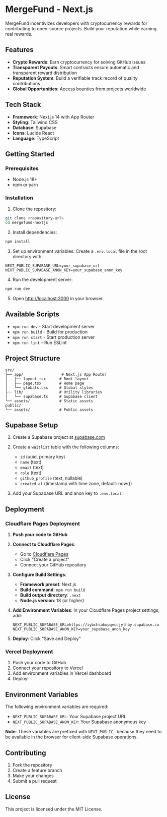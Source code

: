 # MergeFund - Next.js

MergeFund incentivizes developers with cryptocurrency rewards for contributing to open-source projects. Build your reputation while earning real rewards.

## Features

- **Crypto Rewards**: Earn cryptocurrency for solving GitHub issues
- **Transparent Payouts**: Smart contracts ensure automatic and transparent reward distribution
- **Reputation System**: Build a verifiable track record of quality contributions
- **Global Opportunities**: Access bounties from projects worldwide

## Tech Stack

- **Framework**: Next.js 14 with App Router
- **Styling**: Tailwind CSS
- **Database**: Supabase
- **Icons**: Lucide React
- **Language**: TypeScript

## Getting Started

### Prerequisites

- Node.js 18+ 
- npm or yarn

### Installation

1. Clone the repository:
```bash
git clone <repository-url>
cd mergefund-nextjs
```

2. Install dependencies:
```bash
npm install
```

3. Set up environment variables:
Create a `.env.local` file in the root directory with:
```
NEXT_PUBLIC_SUPABASE_URL=your_supabase_url
NEXT_PUBLIC_SUPABASE_ANON_KEY=your_supabase_anon_key
```

4. Run the development server:
```bash
npm run dev
```

5. Open [http://localhost:3000](http://localhost:3000) in your browser.

## Available Scripts

- `npm run dev` - Start development server
- `npm run build` - Build for production
- `npm run start` - Start production server
- `npm run lint` - Run ESLint

## Project Structure

```
src/
├── app/                 # Next.js App Router
│   ├── layout.tsx      # Root layout
│   ├── page.tsx        # Home page
│   └── globals.css     # Global styles
├── lib/                # Utility libraries
│   └── supabase.ts     # Supabase client
└── assets/             # Static assets
public/
└── assets/             # Public assets
```

## Supabase Setup

1. Create a Supabase project at [supabase.com](https://supabase.com)
2. Create a `waitlist` table with the following columns:
   - `id` (uuid, primary key)
   - `name` (text)
   - `email` (text)
   - `role` (text)
   - `github_profile` (text, nullable)
   - `created_at` (timestamp with time zone, default: now())

3. Add your Supabase URL and anon key to `.env.local`

## Deployment

### Cloudflare Pages Deployment

1. **Push your code to GitHub**

2. **Connect to Cloudflare Pages**:
   - Go to [Cloudflare Pages](https://pages.cloudflare.com/)
   - Click "Create a project"
   - Connect your GitHub repository

3. **Configure Build Settings**:
   - **Framework preset**: Next.js
   - **Build command**: `npm run build`
   - **Build output directory**: `.next`
   - **Node.js version**: 18 (or higher)

4. **Add Environment Variables**:
   In your Cloudflare Pages project settings, add:
   ```
   NEXT_PUBLIC_SUPABASE_URL=https://iybchsakopqvccjythby.supabase.co
   NEXT_PUBLIC_SUPABASE_ANON_KEY=your_supabase_anon_key
   ```

5. **Deploy**: Click "Save and Deploy"

### Vercel Deployment

1. Push your code to GitHub
2. Connect your repository to Vercel
3. Add environment variables in Vercel dashboard
4. Deploy!

## Environment Variables

The following environment variables are required:

- `NEXT_PUBLIC_SUPABASE_URL`: Your Supabase project URL
- `NEXT_PUBLIC_SUPABASE_ANON_KEY`: Your Supabase anonymous key

**Note**: These variables are prefixed with `NEXT_PUBLIC_` because they need to be available in the browser for client-side Supabase operations.

## Contributing

1. Fork the repository
2. Create a feature branch
3. Make your changes
4. Submit a pull request

## License

This project is licensed under the MIT License.
